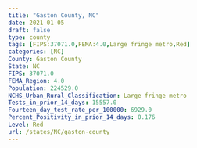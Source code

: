 ```yaml
---
title: "Gaston County, NC"
date: 2021-01-05
draft: false
type: county
tags: [FIPS:37071.0,FEMA:4.0,Large fringe metro,Red]
categories: [NC]
County: Gaston County
State: NC
FIPS: 37071.0
FEMA_Region: 4.0
Population: 224529.0
NCHS_Urban_Rural_Classification: Large fringe metro
Tests_in_prior_14_days: 15557.0
Fourteen_day_test_rate_per_100000: 6929.0
Percent_Positivity_in_prior_14_days: 0.176
Level: Red
url: /states/NC/gaston-county
---
```



